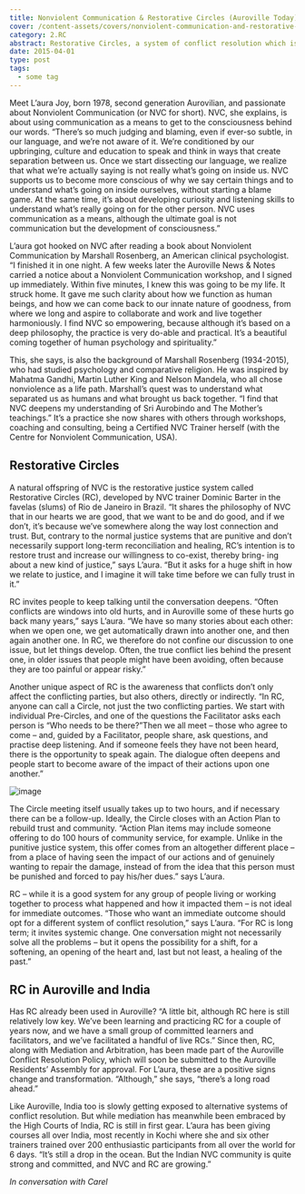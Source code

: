 ```yaml
---
title: Nonviolent Communication & Restorative Circles (Auroville Today)
cover: /content-assets/covers/nonviolent-communication-and-restorative-circles.jpg
category: 2.RC
abstract: Restorative Circles, a system of conflict resolution which is based on the principles of Nonviolent Communication, is proposed to become part of Auroville's Conflict Resolution Policy.
date: 2015-04-01
type: post
tags:
  - some tag
---
```


Meet L’aura Joy, born 1978, second generation Aurovilian, and passionate about Nonviolent Communication (or NVC for short). NVC, she explains, is about using communication as a means to get to the consciousness behind our words. “There’s so much judging and blaming, even if ever-so subtle, in our language, and we’re not aware of it. We’re conditioned by our upbringing, culture and education to speak and think in ways that create separation between us. Once we start dissecting our language, we realize that what we’re actually saying is not really what’s going on inside us. NVC supports us to become more conscious of why we say certain things and to understand what’s going on inside ourselves, without starting a blame game. At the same time, it’s about developing curiosity and listening skills to understand what’s really going on for the other person. NVC uses communication as a means, although the ultimate goal is not communication but the development of consciousness.”

L’aura got hooked on NVC after reading a book about Nonviolent Communication by Marshall Rosenberg, an American clinical psychologist. “I finished it in one night. A few weeks later the Auroville News & Notes carried a notice about a Nonviolent Communication workshop, and I signed up immediately. Within five minutes, I knew this was going to be my life. It struck home. It gave me such clarity about how we function as human beings, and how we can come back to our innate nature of goodness, from where we long and aspire to collaborate and work and live together harmoniously. I find NVC so empowering, because although it’s based on a deep philosophy, the practice is very do-able and practical. It’s a beautiful coming together of human psychology and spirituality.” 

This, she says, is also the background of Marshall Rosenberg (1934-2015), who had studied psychology and comparative religion. He was inspired by Mahatma Gandhi, Martin Luther King and Nelson Mandela, who all chose nonviolence as a life path. Marshall’s quest was to understand what separated us as humans and what brought us back together. “I find that NVC deepens my understanding of Sri Aurobindo and The Mother’s teachings.” It’s a practice she now shares with others through workshops, coaching and consulting, being a Certified NVC Trainer herself (with the Centre for Nonviolent Communication, USA). 

## Restorative Circles

A natural offspring of NVC is the restorative justice system called Restorative Circles (RC), developed by NVC trainer Dominic Barter in the favelas (slums) of Rio de Janeiro in Brazil. “It shares the philosophy of NVC that in our hearts we are good, that we want to be and do good, and if we don’t, it’s because we’ve somewhere along the way lost connection and trust. But, contrary to the normal justice systems that are punitive and don’t necessarily support long-term reconciliation and healing, RC’s intention is to restore trust and increase our willingness to co-exist, thereby bring- ing about a new kind of justice,” says L’aura. “But it asks for a huge shift in how we relate to justice, and I imagine it will take time before we can fully trust in it.” 

RC invites people to keep talking until the conversation deepens. “Often conflicts are windows into old hurts, and in Auroville some of these hurts go back many years,” says L’aura. “We have so many stories about each other: when we open one, we get automatically drawn into another one, and then again another one. In RC, we therefore do not confine our discussion to one issue, but let things develop. Often, the true conflict lies behind the present one, in older issues that people might have been avoiding, often because they are too painful or appear risky.” 

Another unique aspect of RC is the awareness that conflicts don’t only affect the conflicting parties, but also others, directly or indirectly. “In RC, anyone can call a Circle, not just the two conflicting parties. We start with individual Pre-Circles, and one of the questions the Facilitator asks each person is “Who needs to be there?”Then we all meet – those who agree to come – and, guided by a Facilitator, people share, ask questions, and practise deep listening. And if someone feels they have not been heard, there is the opportunity to speak again. The dialogue often deepens and people start to become aware of the impact of their actions upon one another.” 

![image](/content-assets/restorative-circles/rc_800X561.jpg)

The Circle meeting itself usually takes up to two hours, and if necessary there can be a follow-up. Ideally, the Circle closes with an Action Plan to rebuild trust and community. “Action Plan items may include someone offering to do 100 hours of community service, for example. Unlike in the punitive justice system, this offer comes from an altogether different place – from a place of having seen the impact of our actions and of genuinely wanting to repair the damage, instead of from the idea that this person must be punished and forced to pay his/her dues.” says L’aura. 

RC – while it is a good system for any group of people living or working together to process what happened and how it impacted them – is not ideal for immediate outcomes. “Those who want an immediate outcome should opt for a different system of conflict resolution,” says L’aura. “For RC is long term; it invites systemic change. One conversation might not necessarily solve all the problems – but it opens the possibility for a shift, for a softening, an opening of the heart and, last but not least, a healing of the past.” 

## RC in Auroville and India

Has RC already been used in Auroville? “A little bit, although RC here is still relatively low key. We’ve been learning and practicing RC for a couple of years now, and we have a small group of committed learners and facilitators, and we’ve facilitated a handful of live RCs.” Since then, RC, along with Mediation and Arbitration, has been made part of the Auroville Conflict Resolution Policy, which will soon be submitted to the Auroville Residents’ Assembly for approval. For L’aura, these are a positive signs change and transformation. “Although,” she says, “there’s a long road ahead.” 

Like Auroville, India too is slowly getting exposed to alternative systems of conflict resolution. But while mediation has meanwhile been embraced by the High Courts of India, RC is still in first gear. L’aura has been giving courses all over India, most recently in Kochi where she and six other trainers trained over 200 enthusiastic participants from all over the world for 6 days. “It’s still a drop in the ocean. But the Indian NVC community is quite strong and committed, and NVC and RC are growing.” 

_In conversation with Carel_
